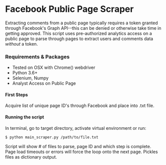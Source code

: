 # Facebook Public Page Scraper
Extracting comments from a public page typically requires a token granted through Facebook's Graph API--this can be denied or otherwise take time in getting approved. This script uses pre-authorized analytics access on a public page to parse through pages to extract users and comments data <i>without</i> a token.  

### Requirements & Packages
* Tested on OSX with Chrome() webdriver
* Python 3.6+
* Selenium, Numpy
* Analyst Access on Public Page

#### First Steps 
Acquire list of unique page ID's through Facebook and place into .txt file. 

#### Running the script
In terminal, go to target directory, activate virtual environment or run:

    $ python main_scraper.py /path/to/file.txt
 
Script will show # of files to parse, page ID and which step is complete. Page load timeouts or errors will force the loop onto the next page. Pickles files as dictionary output. 
